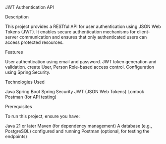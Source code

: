 JWT Authentication API

Description

This project provides a RESTful API for user authentication using JSON Web Tokens (JWT). It enables secure authentication mechanisms for client-server communication and ensures that only authenticated users can access protected resources.

Features

User authentication using email and password.
JWT token generation and validation.
create User, Person
Role-based access control.
Configuration using Spring Security.

Technologies Used

Java
Spring Boot
Spring Security
JWT (JSON Web Tokens)
Lombok
Postman (for API testing)

Prerequisites

To run this project, ensure you have:

Java 21 or later
Maven (for dependency management)
A database (e.g., PostgreSQL) configured and running
Postman (optional, for testing the endpoints)

